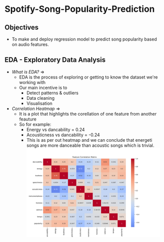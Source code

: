 # Spotify-Song-Popularity-Prediction

## Objectives
- To make and deploy regression model to predict song popularity based on audio features.


## EDA - Exploratory Data Analysis
- *What is EDA?* =>
  - EDA is the process of exploring or getting to know the dataset we're working with
  - Our main incentive is to
    - Detect patterns & outliers
    - Data cleaning
    - Visualisation
- *Correlation Heatmap* =>
  - It is a plot that highlights the corellation of one feature from another feauture
  - So for example:
    - Energy vs dancability = 0.24
    - Acousticness vs dancability = -0.24
    - This is as per out heatmap and we can conclude that energeti songs are more danceable than acoustic songs which is trivial.
    ![Heatmap](plots/correlation_matrix.png)
